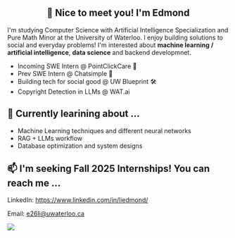 <h2 align="center">👋 Nice to meet you! I'm Edmond  </h1>

<!--
**EdmondLi1/EdmondLi1** is a ✨ _special_ ✨ repository because its `README.md` (this file) appears on your GitHub profile.

Here are some ideas to get you started:

- 🔭 I’m currently working on ...
- 🌱 I’m currently learning ...
- 👯 I’m looking to collaborate on ...
- 🤔 I’m looking for help with ...
- 💬 Ask me about ...
- 📫 How to reach me: ...
- 😄 Pronouns: ...
- ⚡ Fun fact: ...


## Languages

![](https://img.shields.io/badge/JavaScript-black?style=flat&logo=javascript&logoColor=yellow)
![](https://img.shields.io/badge/HTML5-E34F26?style=flat&logo=html5&logoColor=white)
![](https://img.shields.io/badge/CSS3-1572B6?style=flat&logo=css3&logoColor=white)
![](https://img.shields.io/badge/Python-FFD43B?style=flat&logo=python&logoColor=blue)
![](https://img.shields.io/badge/TypeScript-white?style=flat&logo=typescript&logoColor=blue)
![](https://img.shields.io/badge/Java-007396?style=flat&logo=Java&logoColor=white)
![](https://img.shields.io/badge/C++-white?style=flat&logo=c%2B%2B&logoColor=00599C)
![](https://img.shields.io/badge/C-white?style=flat&logo=C&logoColor=00599C)
![](https://img.shields.io/badge/Racket-white?style=flat&logo=Racket&logoColor=9F1D20)

## Technologies
![](https://img.shields.io/badge/React-20232A?style=flat&logo=react&logoColor=61DAFB)
![](https://img.shields.io/badge/Next.js-000000?style=flat&logo=nextdotjs&logoColor=white)
-->

I'm studying Computer Science with Artificial Intelligence Specialization and Pure Math Minor at the University of Waterloo. I enjoy building solutions to social and everyday problems! I'm interested about **machine learning / artificial intelligence**, **data science** and backend developmnet. 

- Incoming SWE Intern @ PointClickCare 🏥
- Prev SWE Intern @ Chatsimple 💬
- Building tech for social good @ UW Blueprint 🛠️
- Copyright Detection in LLMs @ WAT.ai

## 🌱 Currently learining about ...
- Machine Learning techniques and different neural networks
- RAG + LLMs workflow 
- Database optimization and system designs

## 📫 I'm seeking Fall 2025 Internships! You can reach me  ...

LinkedIn: https://www.linkedin.com/in/liedmond/

Email: e26li@uwaterloo.ca



<!-- ![EdmondLi1's Stats](https://github-readme-stats.vercel.app/api?username=EdmondLi1&theme=vue-dark&show_icons=true&hide_border=false&count_private=true) -->

<p align="left"> <img src="https://komarev.com/ghpvc/?username=EdmondLi1&color=blue"> </p>
